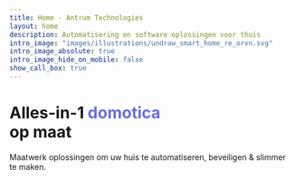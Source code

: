 ```yaml
---
title: Home - Antrum Technologies
layout: home
description: Automatisering en software oplossingen voor thuis
intro_image: "images/illustrations/undraw_smart_home_re_orvn.svg"
intro_image_absolute: true
intro_image_hide_on_mobile: false
show_call_box: true
---
```


# Alles-in-1 <span style="color:#6B6DD6">domotica</span><br>op maat

Maatwerk oplossingen om uw huis te automatiseren, beveiligen & slimmer te maken.